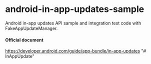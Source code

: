 # android-in-app-updates-sample
Android in-app updates API sample and integration test code with FakeAppUpdateManager.

#### Official document
https://developer.android.com/guide/app-bundle/in-app-updates
"# InAppUpdate" 
